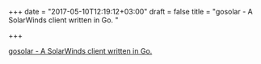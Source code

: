 +++
date = "2017-05-10T12:19:12+03:00"
draft = false
title = "gosolar - A SolarWinds client written in Go. "

+++

<p><a href="https://t.co/VUse45jany">gosolar - A SolarWinds client written in Go. </a></p>